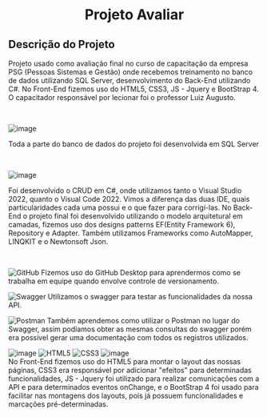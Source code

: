 <h1 align="center">Projeto Avaliar</h1>

## Descrição do Projeto
<p>Projeto usado como avaliação final no curso de capacitação da empresa PSG (Pessoas Sistemas e Gestão) 
onde recebemos treinamento no banco de dados utilizando SQL Server, desenvolvimento do Back-End utilizando C#. 
No Front-End fizemos uso do HTML5, CSS3, JS - Jquery e BootStrap 4. O capacitador responsável por lecionar foi o professor Luiz Augusto.</p>
<br>

![image](https://img.shields.io/badge/Microsoft_SQL_Server-CC2927?style=for-the-badge&logo=microsoft-sql-server&logoColor=white)
<p>Toda a parte do banco de dados do projeto foi desenvolvida em SQL Server </p>
<br>

![image](https://img.shields.io/badge/C%23-239120?style=for-the-badge&logo=c-sharp&logoColor=white)
<p>Foi desenvolvido o CRUD em C#, onde utilizamos tanto o Visual Studio 2022, quanto o Visual Code 2022. Vimos a diferença das 
duas IDE, quais particularidades cada uma possui e o que fazer para corrigí-las. No Back-End o projeto final foi desenvolvido utilizando 
o modelo arquitetural em camadas, fizemos uso dos designs patterns EF(Entity Framework 6), Repository e Adapter. Também utilizamos
Frameworks como AutoMapper, LINQKIT e o Newtonsoft Json.</p>
<br>  
  
![GitHub](https://img.shields.io/badge/github-%23121011.svg?style=for-the-badge&logo=github&logoColor=white)
Fizemos uso do GitHub Desktop para aprendermos como se trabalha em equipe quando envolve controle de versionamento.
<br>

![Swagger](https://img.shields.io/badge/-Swagger-%23Clojure?style=for-the-badge&logo=swagger&logoColor=white)
Utilizamos o swagger para testar as funcionalidades da nossa API.
<br>

![Postman](https://img.shields.io/badge/Postman-FF6C37?style=for-the-badge&logo=postman&logoColor=white)
Também aprendemos como utilizar o Postman no lugar do Swagger, assim podíamos obter as mesmas consultas do swagger porém era possível gerar uma documentação
com todos os registros utilizados.
<br>

![image](https://img.shields.io/badge/JavaScript-F7DF1E?style=for-the-badge&logo=javascript&logoColor=black)
![HTML5](https://img.shields.io/badge/html5-%23E34F26.svg?style=for-the-badge&logo=html5&logoColor=white)
![CSS3](https://img.shields.io/badge/css3-%231572B6.svg?style=for-the-badge&logo=css3&logoColor=white)
![image](	https://img.shields.io/badge/Bootstrap-563D7C?style=for-the-badge&logo=bootstrap&logoColor=white)
<br>
No Front-End fizemos uso do HTML5 para montar o layout das nossas páginas, CSS3 era responsável por adicionar "efeitos" para determinadas funcionalidades, 
JS - Jquery foi utilizado para realizar comunicações com a API e para determinados eventos onChange, e o BootStrap 4 foi usado para facilitar nas montagens dos layouts, pois já possuem funcionalidades e marcações pré-determinadas.
<br>

